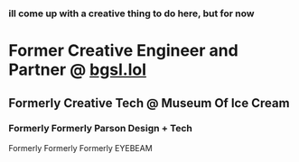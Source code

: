 ### ill come up with a creative thing to do here, but for now

# Former Creative Engineer and Partner @ [bgsl.lol](http://bgsl.lol)
## Formerly Creative Tech @ Museum Of Ice Cream
### Formerly Formerly Parson Design + Tech
Formerly Formerly Formerly EYEBEAM
<!--
**iltimasd/iltimasd** is a ✨ _special_ ✨ repository because its `README.md` (this file) appears on your GitHub profile.

Here are some ideas to get you started:

- 🔭 I’m currently working on ...
- 🌱 I’m currently learning ...
- 👯 I’m looking to collaborate on ...
- 🤔 I’m looking for help with ...
- 💬 Ask me about ...
- 📫 How to reach me: ...
- 😄 Pronouns: ...
- ⚡ Fun fact: ...
-->
